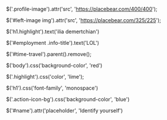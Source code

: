 $('.profile-image').attr('src', 'https://placebear.com/400/400');

$('#left-image img').attr('src', 'https://placebear.com/325/225');

$('h1.highlight').text('ilia demertchian')

$('#employment .info-title').text('LOL')

$('#time-travel').parent().remove();

$('body').css('background-color', 'red')

$('.highlight').css('color', 'lime');

$('h1').css('font-family', 'monospace')

$('.action-icon-bg').css('background-color', 'blue')

$('#name').attr('placeholder', 'Identify yourself')
